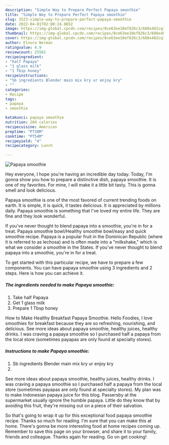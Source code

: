 ```yaml
---
description: "Simple Way to Prepare Perfect Papaya smoothie"
title: "Simple Way to Prepare Perfect Papaya smoothie"
slug: 3523-simple-way-to-prepare-perfect-papaya-smoothie
date: 2022-04-01T02:00:24.865Z
image: https://img-global.cpcdn.com/recipes/8ce63ee10ef826c3/680x482cq70/papaya-smoothie-recipe-main-photo.jpg
thumbnail: https://img-global.cpcdn.com/recipes/8ce63ee10ef826c3/680x482cq70/papaya-smoothie-recipe-main-photo.jpg
cover: https://img-global.cpcdn.com/recipes/8ce63ee10ef826c3/680x482cq70/papaya-smoothie-recipe-main-photo.jpg
author: Elnora Norman
ratingvalue: 4.9
reviewcount: 25581
recipeingredient:
- "half Papaya"
- "1 glass milk"
- "1 Tbsp honey"
recipeinstructions:
- "Sb ingredients Blender main mix kry ur enjoy kry"
- ""
categories:
- Recipe
tags:
- papaya
- smoothie

katakunci: papaya smoothie 
nutrition: 264 calories
recipecuisine: American
preptime: "PT38M"
cooktime: "PT54M"
recipeyield: "4"
recipecategory: Lunch

---
```



![Papaya smoothie](https://img-global.cpcdn.com/recipes/8ce63ee10ef826c3/680x482cq70/papaya-smoothie-recipe-main-photo.jpg)

Hey everyone, I hope you're having an incredible day today. Today, I'm gonna show you how to prepare a distinctive dish, papaya smoothie. It is one of my favorites. For mine, I will make it a little bit tasty. This is gonna smell and look delicious.

Papaya smoothie is one of the most favored of current trending foods on earth. It is simple, it is quick, it tastes delicious. It is appreciated by millions daily. Papaya smoothie is something that I've loved my entire life. They are fine and they look wonderful.

If you&#39;ve never thought to blend papaya into a smoothie, you&#39;re in for a treat. Papaya smoothie bowl/Healthy smoothie bowl/easy and quick smoothie recipe. Papaya is a popular fruit in the Dominican Republic (where it is referred to as lechosa) and is often made into a &#34;milkshake,&#34; which is what we consider a smoothie in the States. If you&#39;ve never thought to blend papaya into a smoothie, you&#39;re in for a treat.


To get started with this particular recipe, we have to prepare a few components. You can have papaya smoothie using 3 ingredients and 2 steps. Here is how you can achieve it.

<!--inarticleads1-->

##### The ingredients needed to make Papaya smoothie:

1. Take half Papaya
1. Get 1 glass milk
1. Prepare 1 Tbsp honey


How to Make Healthy Breakfast Papaya Smoothie. Hello Foodies, I love smoothies for breakfast because they are so refreshing, nourishing, and delicious. See more ideas about papaya smoothie, healthy juices, healthy drinks. I was craving a papaya smoothie so I purchased half a papaya from the local store (sometimes payapas are only found at specialty stores). 

<!--inarticleads2-->

##### Instructions to make Papaya smoothie:

1. Sb ingredients Blender main mix kry ur enjoy kry
1. 


See more ideas about papaya smoothie, healthy juices, healthy drinks. I was craving a papaya smoothie so I purchased half a papaya from the local store (sometimes payapas are only found at specialty stores). My plan was to make Indonesian papaya juice for this blog. Passersby at the supermarket usually ignore the humble papaya. Little do they know that by avoiding this fruit, they&#39;re missing out on a piece of their salvation. 

So that's going to wrap it up for this exceptional food papaya smoothie recipe. Thanks so much for reading. I'm sure that you can make this at home. There's gonna be more interesting food at home recipes coming up. Remember to save this page on your browser, and share it to your family, friends and colleague. Thanks again for reading. Go on get cooking!
